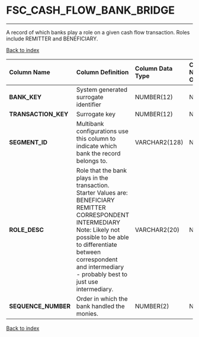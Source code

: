 # FSC_CASH_FLOW_BANK_BRIDGE

---

A record of which banks play a role on a given cash flow transaction.  Roles include REMITTER and BENEFICIARY.

[Back to index](./index.md)

| Column Name         | Column Definition                                                                                                                                                                                                                                       | Column Data Type   | Column Null Option   | PK   | FK   |
|:--------------------|:--------------------------------------------------------------------------------------------------------------------------------------------------------------------------------------------------------------------------------------------------------|:-------------------|:---------------------|:-----|:-----|
| **BANK_KEY**        | System generated surrogate identifier                                                                                                                                                                                                                   | NUMBER(12)         | Not Null             | No   | Yes  |
| **TRANSACTION_KEY** | Surrogate key                                                                                                                                                                                                                                           | NUMBER(12)         | Not Null             | No   | Yes  |
| **SEGMENT_ID**      | Multibank configurations use this column to indicate which bank the record belongs to.                                                                                                                                                                  | VARCHAR2(128)      | Not Null             | No   | Yes  |
| **ROLE_DESC**       | Role that the bank plays in the transaction. Starter Values are: BENEFICIARY REMITTER CORRESPONDENT INTERMEDIARY Note: Likely not possible to be able to differentiate between correspondent and intermediary - probably best to just use intermediary. | VARCHAR2(20)       | Null                 | No   | No   |
| **SEQUENCE_NUMBER** | Order in which the bank handled the monies.                                                                                                                                                                                                             | NUMBER(2)          | Null                 | No   | No   |

[Back to index](./index.md)